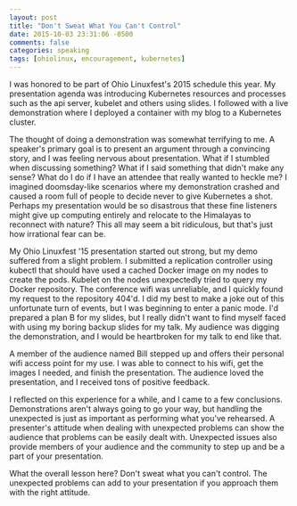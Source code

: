 ```yaml
---
layout: post
title: "Don't Sweat What You Can't Control"
date: 2015-10-03 23:31:06 -0500
comments: false
categories: speaking
tags: [ohiolinux, encouragement, kubernetes]
---
```


I was honored to be part of Ohio Linuxfest's 2015 schedule this year. My presentation agenda was introducing Kubernetes resources and processes such as the api server, kubelet and others using slides. I followed with a live demonstration where I deployed a container with my blog to a Kubernetes cluster.

The thought of doing a demonstration was somewhat terrifying to me. A speaker's primary goal is to present an argument through a convincing story, and I was feeling nervous about presentation. What if I stumbled when discussing something? What if I said something that didn't make any sense? What do I do if I have an attendee that really wanted to heckle me? I imagined doomsday-like scenarios where my demonstration crashed and caused a room full of people to decide never to give Kubernetes a shot. Perhaps my presentation would be so disastrous that these fine listeners might give up computing entirely and relocate to the Himalayas to reconnect with nature? This all may seem a bit ridiculous, but that's just how irrational fear can be.

My Ohio Linuxfest '15 presentation started out strong, but my demo suffered from a slight problem. I submitted a replication controller using kubectl that should have used a cached Docker image on my nodes to create the pods. Kubelet on the nodes unexpectedly tried to query my Docker repository. The conference wifi was unreliable, and I quickly found my request to the repository 404'd. I did my best to make a joke out of this unfortunate turn of events, but I was beginning to enter a panic mode. I'd prepared a plan B for my slides, but I really didn't want to find myself faced with using my boring backup slides for my talk. My audience was digging the demonstration, and I would be heartbroken for my talk to end like that.

A member of the audience named Bill stepped up and offers their personal wifi access point for my use. I was able to connect to his wifi, get the images I needed, and finish the presentation. The audience loved the presentation, and I received tons of positive feedback.

I reflected on this experience for a while, and I came to a few conclusions. Demonstrations aren't always going to go your way, but handling the unexpected is just as important as performing what you've rehearsed. A presenter's attitude when dealing with  unexpected problems can show the audience that problems can be easily dealt with. Unexpected issues also provide members of your audience and the community to step up and be a part of your presentation.

What the overall lesson here? Don't sweat what you can't control. The unexpected problems can add to your presentation if you approach them with the right attitude.

